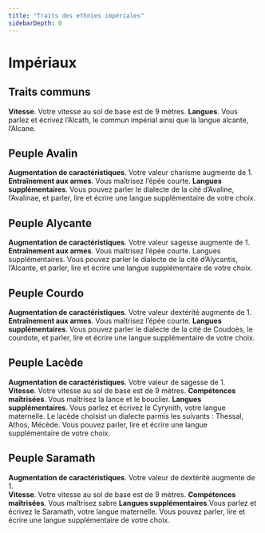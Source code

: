 ```yaml
---
title: "Traits des ethnies impériales"
sidebarDepth: 0
---
```

# Impériaux
## Traits communs
**Vitesse**. Votre vitesse au sol de base est de 9 mètres.
**Langues**. Vous parlez et écrivez l’Alcath, le commun impérial ainsi que la langue alcante, l’Alcane.

## Peuple Avalin
**Augmentation de caractéristiques**. Votre valeur charisme augmente de 1.
**Entraînement aux armes**. Vous maîtrisez l’épée courte.
**Langues supplémentaires**. Vous pouvez parler le dialecte de la cité d’Avaline, l’Avalinae, et parler, lire et écrire une langue supplémentaire de votre choix.

## Peuple Alycante
**Augmentation de caractéristiques**. Votre valeur sagesse augmente de 1.
**Entraînement aux armes**. Vous maîtrisez l’épée courte.
Langues supplémentaires. Vous pouvez parler le dialecte de la cité d’Alycantis, l’Alcante, et parler, lire et écrire une langue supplémentaire de votre choix.

## Peuple Courdo
**Augmentation de caractéristiques**. Votre valeur dextérité augmente de 1.
**Entraînement aux armes**. Vous maîtrisez l’épée courte.
**Langues supplémentaires**. Vous pouvez parler le dialecte de la cité de Coudoès, le courdote, et parler, lire et écrire une langue supplémentaire de votre choix.

## Peuple Lacède
**Augmentation de caractéristiques**. Votre valeur de sagesse de 1.	 
**Vitesse**. Votre vitesse au sol de base est de 9 mètres.
**Compétences maîtrisées**. Vous maîtrisez la lance et le bouclier.
**Langues supplémentaires**. Vous parlez et écrivez le Cyrynith, votre langue maternelle. Le lacède choisist un dialecte parmis les suivants : Thessal, Athos, Mécède. Vous pouvez parler, lire et écrire une langue supplémentaire de votre choix.

## Peuple Saramath
**Augmentation de caractéristiques**. Votre valeur de dextérité  augmente de 1.	 
**Vitesse**. Votre vitesse au sol de base est de 9 mètres.
**Compétences maîtrisées**. Vous maîtrisez sabre
**Langues supplémentaires**.Vous parlez et écrivez le Saramath, votre langue maternelle. Vous pouvez parler, lire et écrire une langue supplémentaire de votre choix.
